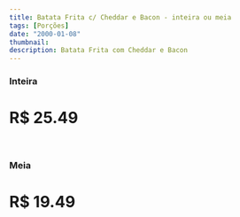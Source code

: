 ```yaml
---
title: Batata Frita c/ Cheddar e Bacon - inteira ou meia
tags: [Porções]
date: "2000-01-08"
thumbnail:
description: Batata Frita com Cheddar e Bacon
---
```


<h3 id="unordered">
<strong>
<strong>Inteira</strong>
</strong>
</h3>

# R$ 25.49

<br/>

<h3>
<strong>
<strong>Meia</strong>
</strong>
</h3>

# R$ 19.49